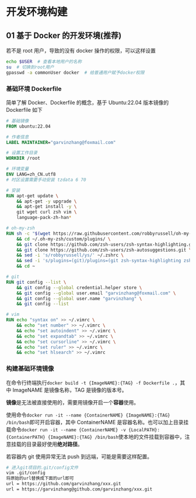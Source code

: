 # 开发环境构建

## 01 基于 Docker 的开发环境(推荐)

若不是 root 用户，导致的没有 docker 操作的权限，可以这样设置

```bash
echo $USER  # 查看本地用户的名称
su  # 切换到root用户
gpasswd -a commonUser docker  # 给普通用户赋予docker权限
```

### 基础环境 Dockerfile

简单了解 Docker、Dockerfile 的概念，基于 Ubuntu:22.04 版本镜像的 Dockerfile 如下

```dockerfile
# 基础镜像
FROM ubuntu:22.04

# 作者信息
LABEL MAINTAINER="garvinzhang@foxmail.com"

# 设置工作目录
WORKDIR /root

# 环境变量
ENV LANG=zh_CN.utf8
# 时区设置需要手动安装 tzdata 6 70

# 安装
RUN apt-get update \
    && apt-get -y upgrade \
    && apt-get install -y \
    git wget curl zsh vim \
    language-pack-zh-han*

# oh-my-zsh
RUN sh -c "$(wget https://raw.githubusercontent.com/robbyrussell/oh-my-zsh/master/tools/install.sh -O -)" \
    && cd ~/.oh-my-zsh/custom/plugins/ \
    && git clone https://github.com/zsh-users/zsh-syntax-highlighting.git \
    && git clone https://github.com/zsh-users/zsh-autosuggestions.git \
    && sed -i 's/robbyrussell/ys/' ~/.zshrc \
    && sed -i 's/plugins=(git)/plugins=(git zsh-syntax-highlighting zsh-autosuggestions)/' ~/.zshrc \
    && cd ~

# git
RUN git config --list \
    && git config --global credential.helper store \
    && git config --global user.email "garvinzhang@foxmail.com" \
    && git config --global user.name "garvinzhang" \
    && git config --list

# vim
RUN echo "syntax on" >> ~/.vimrc \
    && echo "set number" >> ~/.vimrc \
    && echo "set autoindent" >> ~/.vimrc \
    && echo "set expandtab" >> ~/.vimrc \
    && echo "set cursorline" >> ~/.vimrc \
    && echo "set ruler" >> ~/.vimrc \
    && echo "set hlsearch" >> ~/.vimrc
```

### 构建基础环境镜像

在命令行终端执行`docker build -t {ImageNAME}:{TAG} -f Dockerfile .`，其中 ImageNAME 是镜像名称，TAG 是镜像的版本号。

**镜像**是无法被直接使用的，需要用镜像开启一个**容器**使用。

使用命令`docker run -it --name {ContainerNAME} {ImageNAME}:{TAG} /bin/bash`即可开启容器，其中 ContainerNAME 是容器名称。也可以加上目录挂载命令`docker run -it --name {ContainerNAME} -v {LocalPATH}:{ContainerPATH} {ImageNAME}:{TAG} /bin/bash`使本地的文件挂载到容器中，注意挂载的目录最好使用**绝对路径**。

若容器内 git 使用异常无法 push 到远端，可能是需要这样配置。

```bash
# 进入git项目的.git/config文件
vim .git/config
将原始的url替换成下面的url即可
url = https://github.com/garvinzhang/xxx.git
url = https://garvinzhang@github.com/garvinzhang/xxx.git
```

